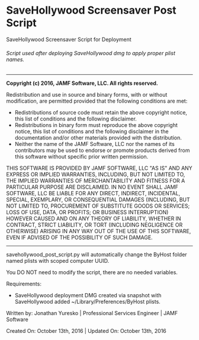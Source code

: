 # SaveHollywood Screensaver Post Script
SaveHollywood Screensaver Script for Deployment

###### Script used after deploying SaveHollywood dmg to apply proper plist names.

___

**Copyright (c) 2016, JAMF Software, LLC.  All rights reserved.**

Redistribution and use in source and binary forms, with or without modification, are permitted provided that the following conditions are met:
* Redistributions of source code must retain the above copyright notice, this list of conditions and the following disclaimer.
* Redistributions in binary form must reproduce the above copyright notice, this list of conditions and the following disclaimer in the documentation and/or other materials provided with the distribution.
* Neither the name of the JAMF Software, LLC nor the names of its contributors may be used to endorse or promote products derived from this software without specific prior written permission.

THIS SOFTWARE IS PROVIDED BY JAMF SOFTWARE, LLC "AS IS" AND ANY EXPRESS OR IMPLIED WARRANTIES, INCLUDING, BUT NOT LIMITED TO, THE IMPLIED WARRANTIES OF MERCHANTABILITY AND FITNESS FOR A PARTICULAR PURPOSE ARE DISCLAIMED. IN NO EVENT SHALL JAMF SOFTWARE, LLC BE LIABLE FOR ANY DIRECT, INDIRECT, INCIDENTAL, SPECIAL, EXEMPLARY, OR CONSEQUENTIAL DAMAGES (INCLUDING, BUT NOT LIMITED TO, PROCUREMENT OF SUBSTITUTE GOODS OR SERVICES; LOSS OF USE, DATA, OR PROFITS; OR BUSINESS INTERRUPTION) HOWEVER CAUSED AND ON ANY THEORY OF LIABILITY, WHETHER IN CONTRACT, STRICT LIABILITY, OR TORT (INCLUDING NEGLIGENCE OR OTHERWISE) ARISING IN ANY WAY OUT OF THE USE OF THIS SOFTWARE, EVEN IF ADVISED OF THE POSSIBILITY OF SUCH DAMAGE.
___
savehollywood_post_script.py will automatically change the ByHost folder named plists with scoped computer UUID.

You DO NOT need to modify the script, there are no needed variables.

Requirements:
* SaveHollywood deployment DMG created via snapshot with SaveHollywood added ~/Library/Preferences/ByHost plists.


Written by: Jonathan Yuresko | Professional Services Engineer | JAMF Software

Created On: October 13th, 2016 | Updated On: October 13th, 2016